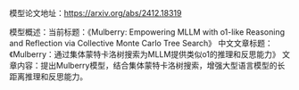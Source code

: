 模型论文地址：https://arxiv.org/abs/2412.18319

模型概述：当前标题：《Mulberry: Empowering MLLM with o1-like Reasoning and Reflection via Collective Monte Carlo Tree Search》
中文文章标题：《Mulberry：通过集体蒙特卡洛树搜索为MLLM提供类似o1的推理和反思能力》
文章内容：提出Mulberry模型，结合集体蒙特卡洛树搜索，增强大型语言模型的长距离推理和反思能力。
